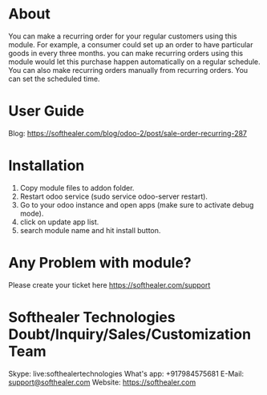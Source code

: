 About
============
You can make a recurring order for your regular customers using this module. For example, a consumer could set up an order to have particular goods in every three months. you can make recurring orders using this module would let this purchase happen automatically on a regular schedule. You can also make recurring orders manually from recurring orders. You can set the scheduled time.



User Guide
============
Blog: https://softhealer.com/blog/odoo-2/post/sale-order-recurring-287

Installation
============
1) Copy module files to addon folder.
2) Restart odoo service (sudo service odoo-server restart).
3) Go to your odoo instance and open apps (make sure to activate debug mode).
4) click on update app list. 
5) search module name and hit install button.

Any Problem with module?
=====================================
Please create your ticket here https://softhealer.com/support

Softhealer Technologies Doubt/Inquiry/Sales/Customization Team
=====================================
Skype: live:softhealertechnologies
What's app: +917984575681
E-Mail: support@softhealer.com
Website: https://softhealer.com

